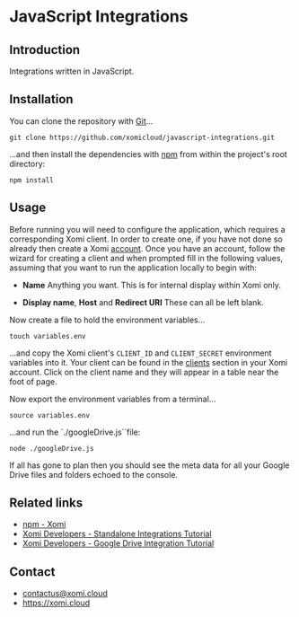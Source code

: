 # JavaScript Integrations

## Introduction

Integrations written in JavaScript.

## Installation

You can clone the repository with [Git](https://git-scm.com/)...

    git clone https://github.com/xomicloud/javascript-integrations.git

...and then install the dependencies with [npm](https://www.npmjs.com/) from within the project's root directory:

    npm install

## Usage

Before running you will need to configure the application, which requires a corresponding Xomi client. In order to create one, if you have not done so already then create a Xomi [account](https://account.xomi.cloud/). Once you have an account, follow the wizard for creating a client and when prompted fill in the following values, assuming that you want to run the application locally to begin with:

* **Name** Anything you want. This is for internal display within Xomi only.

* **Display name**, **Host** and **Redirect URI** These can all be left blank.

Now create a file to hold the environment variables...

```
touch variables.env
```

...and copy the Xomi client's `CLIENT_ID` and `CLIENT_SECRET` environment variables into it. Your client can be found in the [clients](https://account.xomi.cloud/clients) section in your Xomi account. Click on the client name and they will appear in a table near the foot of page.

Now export the environment variables from a terminal...

```
source variables.env
```

...and run the `./googleDrive.js``file:

```
node ./googleDrive.js
```

If all has gone to plan then you should see the meta data for all your Google Drive files and folders echoed to the console.

## Related links

* [npm - Xomi](https://www.npmjs.com/package/@xomicloud/xomi)
* [Xomi Developers - Standalone Integrations Tutorial](https://developers.xomi.cloud/tutorial/standalone-integrations)
* [Xomi Developers - Google Drive Integration Tutorial](https://developers.xomi.cloud/tutorial/google-drive-integration)

## Contact

* contactus@xomi.cloud
* https://xomi.cloud
